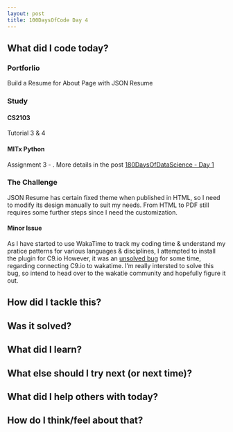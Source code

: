 ```yaml
---
layout: post
title: 100DaysOfCode Day 4
---
```


## What did I code today?

### Portforlio
Build a Resume for About Page with JSON Resume

### Study

#### CS2103
Tutorial 3 & 4

#### MITx Python
Assignment 3 - . More details in the post [180DaysOfDataScience - Day 1]()


### The Challenge
JSON Resume has certain fixed theme when published in HTML, so I need to modify its design manually to suit my needs. 
From HTML to PDF still requires some further steps since I need the customization.

#### Minor Issue

As I have started to use WakaTime to track my coding time & understand my pratice patterns for various languages & disciplines, 
I attempted to install the plugin for C9.io However, it was an [unsolved bug](https://github.com/wakatime/c9-wakatime/issues/2) for some time, regarding connecting C9.io to wakatime. I’m really intersted to solve this bug, so intend to head over to the wakatie community and hopefully figure it out.

## How did I tackle this?


## Was it solved?


## What did I learn?


## What else should I try next (or next time)?


## What did I help others with today?


## How do I think/feel about that?

